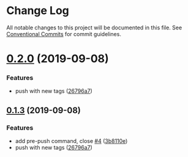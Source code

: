 # Change Log

All notable changes to this project will be documented in this file.
See [Conventional Commits](https://conventionalcommits.org) for commit guidelines.

# [0.2.0](https://github.com/twinh/gitsync/compare/@gitsync/pre-push-command@0.1.3...@gitsync/pre-push-command@0.2.0) (2019-09-08)


### Features

* push with new tags ([26796a7](https://github.com/twinh/gitsync/commit/26796a7))





## [0.1.3](https://github.com/twinh/gitsync/compare/@gitsync/pre-push-command@0.1.3...@gitsync/pre-push-command@0.1.3) (2019-09-08)


### Features

* add pre-push command, close [#4](https://github.com/twinh/gitsync/issues/4) ([3b8110e](https://github.com/twinh/gitsync/commit/3b8110e))
* push with new tags ([26796a7](https://github.com/twinh/gitsync/commit/26796a7))
